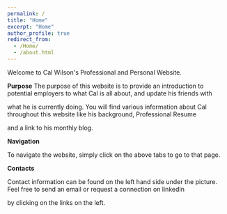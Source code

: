 ```yaml
---
permalink: /
title: "Home"
excerpt: "Home"
author_profile: true
redirect_from: 
  - /Home/
  - /about.html
---
```



Welcome to Cal Wilson's Professional and Personal Website. 


**Purpose**
The purpose of this website is to provide an introduction to potential employers to what Cal is all about, and update his friends with 

what he is currently doing. You will find various information about Cal throughout this website like his background, Professional Resume 

and a link to his monthly blog. 


**Navigation**

To navigate the website, simply click on the above tabs to go to that page. 


**Contacts**

Contact information can be found on the left hand side under the picture. Feel free to send an email or request a connection on linkedIn 

by clicking on the links on the left.



